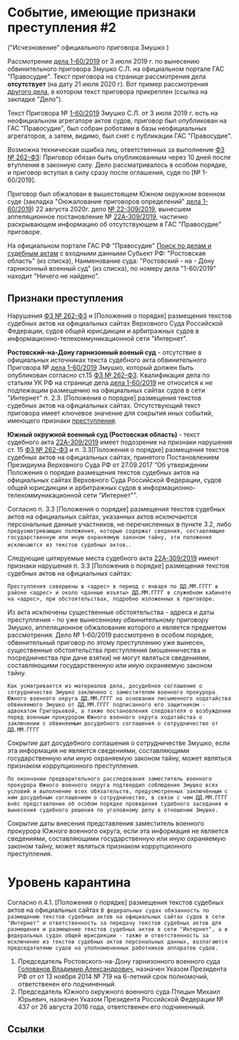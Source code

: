 # Событие, имеющие признаки преступления #2
("Исчезновение" официального приговора Змушко )

Рассмотрение [дела 1-60/2019] от 3 июля 2019 г. по вынесению обвинительного приговора Змушко С.Л. на официальном портале ГАС "Правосудие".
Текст приговора на странице рассмотрения дела **отсутствует** (на дату 21 июля 2020 г). Вот пример рассмотрения [другого дела], в котором текст приговора прикреплен (ссылка на закладке "Дело").


Текст Приговора № [1-60/2019] Змушко С.Л.  от 3 июля 2019 г. есть на неофициальном агрегаторе актов судов, приговор был опубликован на ГАС "Правосудие", был собран роботами в базы неофициальных агрегаторов, а затем, видимо, был снят с публикации ГАС "Правосудие".


Возможна техническая ошибка лиц, ответственных за выполнение [ФЗ № 262-ФЗ]: Приговор обязан быть опубликованным через 10 дней после втупления в законную силу. Дело рассматривалось в особом порядке, и приговор вступал в силу сразу после оглашения, судя по [№ 1-60/2019]. 


Приговор был обжалован в вышестоящем Южном окружном военном суде (закладка "Оюжалование приговоров определений" [дела 1-60/2019]) 22 августа 2020г. дело [№ 22-309/2019], вынесшем аппеляционное постановление № [22А-309/2019], частично раскрывающем информацию об отсутствующем в ГАС "Правосудие" приговоре.


На официальном портале ГАС РФ "Правосудие" [Поиск по делам и судебным актам](https://bsr.sudrf.ru/bigs/portal.html) с входными данными Субьект РФ: "Ростовская область" (из списка), Наименование суда: "Ростовский - на - Дону гарнизонный военный суд" (из списка), по номеру дела "1-60/2019" находит "Ничего не найдено".



## Признаки преступления

Нарушения [ФЗ № 262-ФЗ]  и [Положения о порядке] размещения текстов судебных актов на официальных сайтах Верховного Суда Российской Федерации, судов общей юрисдикции и арбитражных судов в информационно-телекоммуникационной сети "Интернет".

**Ростовский-на-Дону гарнизонный военый суд** - отсутствие в официальных источниках текста судебного акта обвинительного Приговора № [дела 1-60/2019] Змушко, который должен быть опубликован согласно ст.15 [ФЗ № 262-ФЗ].
Квалификация дела по статьям УК РФ на странице дела [дела 1-60/2019] не относится к не подлежащим размещению на официальных сайтах судов в сети "Интернет" п. 2.3. [Положения о порядке] размещения текстов судебных актов на официальных сайтах.
Отсутствующий текст приговора имеет ключевое значение для сокрытия иных событий, имеющего признаки [преступления](crime_01.md).

**Южный окружной военный суд (Ростовская область)** - текст судебного акта [22А-309/2019] имеет подозрение на признаки нарушения ст. 15 [ФЗ № 262-ФЗ] и п. 3.3[Положения о порядке] размещения текстов судебных актов на официальных сайтах, принятого Постановлением Президиума Верховного Суда РФ от 27.09.2017 “Об утверждении Положения о порядке размещения текстов судебных актов на официальных сайтах Верховного Суда Российской Федерации, судов общей юрисдикции и арбитражных судов в информационно-телекоммуникационной сети "Интернет"”.

Согласно п. 3.3 [Положения о порядке] размещения текстов судебных актов на официальных сайтах, указанных актов исключаются персональные данные участников, не перечисленных в пункте 3.2, либо  ```предусматривающих положения, которые содержат сведения, составляющие государственную или иную охраняемую законом тайну, эти положения исключаются из текстов судебных актов.```.



Следующие цитируемые места судебного акта [22А-309/2019] имеют признаки нарушения п. 3.3 [Положения о порядке] размещения текстов судебных актов на официальных сайтах:

```Преступления совершены в <адрес> в период с января по ДД.ММ.ГГГГ в районе <адрес> и около <данные изъяты> ДД.ММ.ГГГГ в служебном кабинете на <адрес>, при обстоятельствах, подробно изложенных в приговоре.```

Из акта исключены существенные обстоятельства - адреса и даты преступления - по уже вынесенному обвинительному приговору Змушко, аппеляционное обжалование которого и является предметом рассмотрения. 
Дело № 1-60/2019 рассмотрено в особом порядке, обвинительный приговор по этому преступлению уже вынесен, существенные обстоятельства преступления (мошенничества и посредничества при даче взятки) не могут являться сведениями, составляющими государственную или иную охраняемую законом тайну.


```Как усматривается из материалов дела, досудебное соглашение о сотрудничестве Змушко заключено с заместителем военного прокурора Южного военного округа ДД.ММ.ГГГГ на основании письменного ходатайства обвиняемого Змушко от ДД.ММ.ГГГГ подписанного его защитником - адвокатом Григорьевой, а также постановления следователя о возбуждении перед военным прокурором Южного военного округа ходатайства о заключении с обвиняемым досудебного соглашения о сотрудничестве от ДД.ММ.ГГГГ```

Сокрытие дат досудебного соглашения о сотрудничестве Змушко, если эта информация не является сведениями, составляющими государственную или иную охраняемую законом тайну, может являться признаком коррупционного преступления.


```По окончании предварительного расследования заместитель военного прокурора Южного военного округа подтвердил соблюдение Змушко всех условий и выполнение всех обязательств, предусмотренных заключённым с ним досудебным соглашением о сотрудничестве, в связи с чем ДД.ММ.ГГГГ внёс представление об особом порядке проведения судебного заседания и вынесения судебного решения по уголовному делу в отношении Змушко.```

Сокрытие даты внесения представления заместитель военного прокурора Южного военного округа, если эта информация не является сведениями, составляющими государственную или иную охраняемую законом тайну, может являться признаком коррупционного преступления.



# Уровень карантина

Согласно п.4.1. [Положения о порядке] размещения текстов судебных актов на официальных сайтах ```В федеральных судах обязанность по размещению текстов судебных актов на официальных сайтах судов в сети "Интернет" и ответственность за передачу текстов судебных актов для размещения и размещение текстов судебных актов в сети "Интернет", а в федеральных судах общей юрисдикции - также и ответственность за исключение из текстов судебных актов персональных данных, возлагаются председателями судов на уполномоченных работников аппаратов судов.```

1. Председатель Ростовского-на-Дону гарнизонного военного суда [Голованов Владимир Александрович], назначен Указом Президента РФ от от 13 ноября 2014 № 719 на 6-летний срок полномочий, ответственен его подчиненный. 
2. Председатель Южного окружного военного суда Птицын Михаил Юрьевич, назначен Указом Президента Российской Федерации № 437 от 26 августа 2016 года, ответственен его подчиненный.

## Ссылки

[дела 1-60/2019]:https://gvs--ros.sudrf.ru/modules.php?name=sud_delo&srv_num=1&name_op=case&case_id=17957253&case_uid=2debf02e-a8cc-4b56-ad63-1b9288f389bf&delo_id=1540006

[другого дела]:https://gvs--ros.sudrf.ru/modules.php?name=sud_delo&srv_num=1&name_op=case&case_id=17957027&case_uid=857b6f1f-2cdf-41a5-8190-ae6c59d9ab19&delo_id=1540006&new=

[1-60/2019]:https://sudact.ru/regular/doc/aBd7rEW4xFZR/

[№ 22-309/2019]:https://yovs--ros.sudrf.ru/modules.php?name=sud_delo&srv_num=1&name_op=case&case_id=4031868&case_uid=957bf809-a5f3-4768-9b5b-e71a80d6c8df&delo_id=4&new=4

[22А-309/2019]:https://yovs--ros.sudrf.ru/modules.php?name=sud_delo&srv_num=1&name_op=doc&number=1773852&delo_id=4&new=4&text_number=1


[ФЗ № 262-ФЗ]:http://docs.cntd.ru/document/555600668

[Положения о порядке размещения]:http://docs.cntd.ru/document/555600668

[Голованов Владимир Александрович]:http://gvs.ros.sudrf.ru/modules.php?name=info_court&rid=3

[Птицын Михаил Юрьевич]:http://yovs.ros.sudrf.ru/modules.php?name=info_court&id=20
 
